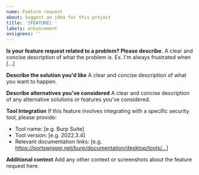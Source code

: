 ```yaml
---
name: Feature request
about: Suggest an idea for this project
title: '[FEATURE] '
labels: enhancement
assignees: ''
---
```


**Is your feature request related to a problem? Please describe.**
A clear and concise description of what the problem is. Ex. I'm always frustrated when [...]

**Describe the solution you'd like**
A clear and concise description of what you want to happen.

**Describe alternatives you've considered**
A clear and concise description of any alternative solutions or features you've considered.

**Tool Integration**
If this feature involves integrating with a specific security tool, please provide:
- Tool name: [e.g. Burp Suite]
- Tool version: [e.g. 2022.3.4]
- Relevant documentation links: [e.g. https://portswigger.net/burp/documentation/desktop/tools/...]

**Additional context**
Add any other context or screenshots about the feature request here.
